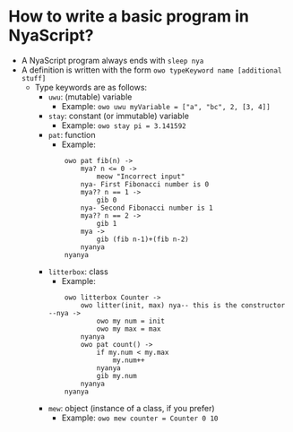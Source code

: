# How to write a basic program in NyaScript?

* A NyaScript program always ends with ``sleep nya``
* A definition is written with the form ``owo typeKeyword name [additional stuff]`` 
    * Type keywords are as follows:
        * ``uwu``: (mutable) variable
            * Example: ``owo uwu myVariable = ["a", "bc", 2, [3, 4]]``
        * ``stay``: constant (or immutable) variable
            * Example: ``owo stay pi = 3.141592``
        * ``pat``: function
            * Example:
            ```
                owo pat fib(n) ->
                    mya? n <= 0 ->
                        meow "Incorrect input"
                    nya- First Fibonacci number is 0
                    mya?? n == 1 ->
                        gib 0
                    nya- Second Fibonacci number is 1
                    mya?? n == 2 ->
                        gib 1
                    mya ->
                        gib (fib n-1)+(fib n-2)
                    nyanya
                nyanya
            ```
        * ``litterbox``: class
            * Example:
            ```
                owo litterbox Counter ->
                    owo litter(init, max) nya-- this is the constructor --nya ->
                        owo my num = init
                        owo my max = max
                    nyanya
                    owo pat count() ->
                        if my.num < my.max
                            my.num++
                        nyanya
                        gib my.num
                    nyanya
                nyanya
            ```
        * ``mew``: object (instance of a class, if you prefer)
            * Example: ``owo mew counter = Counter 0 10``
